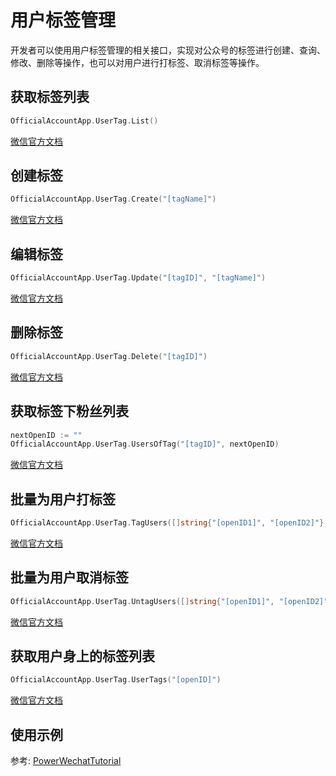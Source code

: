 # 用户标签管理

开发者可以使用用户标签管理的相关接口，实现对公众号的标签进行创建、查询、修改、删除等操作，也可以对用户进行打标签、取消标签等操作。


## 获取标签列表

``` go
OfficialAccountApp.UserTag.List()
``` 
[微信官方文档](https://developers.weixin.qq.com/doc/offiaccount/User_Management/User_Tag_Management.html)
## 创建标签

``` go
OfficialAccountApp.UserTag.Create("[tagName]")
``` 
[微信官方文档](https://developers.weixin.qq.com/doc/offiaccount/User_Management/User_Tag_Management.html)

## 编辑标签

``` go
OfficialAccountApp.UserTag.Update("[tagID]", "[tagName]")
``` 
[微信官方文档](https://developers.weixin.qq.com/doc/offiaccount/User_Management/User_Tag_Management.html)

## 删除标签

``` go
OfficialAccountApp.UserTag.Delete("[tagID]")
``` 
[微信官方文档](https://developers.weixin.qq.com/doc/offiaccount/User_Management/User_Tag_Management.html)

## 获取标签下粉丝列表

``` go
nextOpenID := ""
OfficialAccountApp.UserTag.UsersOfTag("[tagID]", nextOpenID)
``` 
[微信官方文档](https://developers.weixin.qq.com/doc/offiaccount/User_Management/User_Tag_Management.html)

## 批量为用户打标签

``` go
OfficialAccountApp.UserTag.TagUsers([]string{"[openID1]", "[openID2]"}, "[tagID]")
``` 

[微信官方文档](https://developers.weixin.qq.com/doc/offiaccount/User_Management/User_Tag_Management.html)

## 批量为用户取消标签

``` go
OfficialAccountApp.UserTag.UntagUsers([]string{"[openID1]", "[openID2]"}, "[tagID]")
``` 

[微信官方文档](https://developers.weixin.qq.com/doc/offiaccount/User_Management/User_Tag_Management.html)

## 获取用户身上的标签列表

``` go
OfficialAccountApp.UserTag.UserTags("[openID]")
``` 
[微信官方文档](https://developers.weixin.qq.com/doc/offiaccount/User_Management/User_Tag_Management.html)


## 使用示例

参考: [PowerWechatTutorial](https://github.com/ArtisanCloud/PowerWechatTutorial/blob/master/controllers/official-account/user-tag.go)
